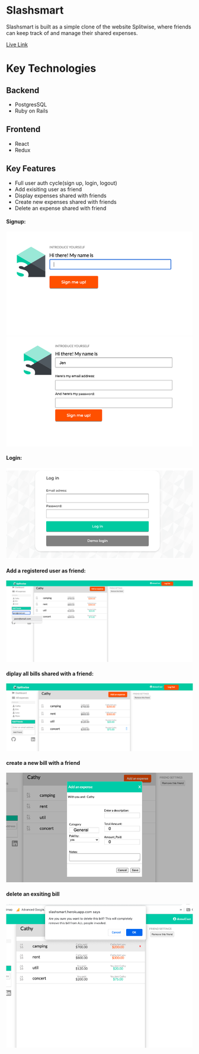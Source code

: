 # Slashsmart

 Slashsmart is built as a simple clone of the website Splitwise, where friends can keep track of and manage their shared expenses.
 
 [Live Link](https://slashsmart.herokuapp.com/#/)
 
 # Key Technologies
 ## Backend
 - PostgresSQL
 - Ruby on Rails
 ## Frontend
 - React
 - Redux
 ## Key Features
 - Full user auth cycle(sign up, login, logout)
 - Add exisiting user as friend
 - Display expenses shared with friends
 - Create new expenses shared with friends
 - Delete an expense shared with friend
 
  #### Signup:
 
 
 
 
![signup](https://github.com/robokitten007/slashsmart/blob/main/app/assets/images/signup1.png) 
![signup](https://github.com/robokitten007/slashsmart/blob/main/app/assets/images/signup2.png)

 #### Login:


![login](https://github.com/robokitten007/slashsmart/blob/main/app/assets/images/login.png)

#### Add a registered user as friend:

![add](https://github.com/robokitten007/slashsmart/blob/main/app/assets/images/add_friend.png)

#### diplay all bills shared with a friend:
![friend_bill](https://github.com/robokitten007/slashsmart/blob/16629e96065fccd50d575c51f7348226c8274a52/app/assets/images/friend_bills.png)
#### create a new bill with a friend
![add_bill](https://github.com/robokitten007/slashsmart/blob/main/app/assets/images/add_bill.png)
#### delete an exsiting bill
![delete_bill](https://github.com/robokitten007/slashsmart/blob/main/app/assets/images/delete_bill.png)






